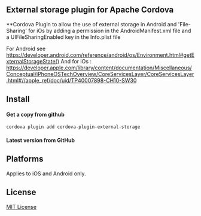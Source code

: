 ## External storage plugin for Apache Cordova

**Cordova Plugin to allow the use of external storage in Android and 'File-Sharing' for iOs by adding a permission in the AndroidManifest.xml file and a UIFileSharingEnabled key in the Info.plist file

For Android see https://developer.android.com/reference/android/os/Environment.html#getExternalStorageState()
And for iOs : https://developer.apple.com/library/content/documentation/Miscellaneous/Conceptual/iPhoneOSTechOverview/CoreServicesLayer/CoreServicesLayer.html#//apple_ref/doc/uid/TP40007898-CH10-SW30

## Install

#### Get a copy from github

```
cordova plugin add cordova-plugin-external-storage
```

#### Latest version from GitHub


## Platforms

Applies to iOS and Android only.

## License

[MIT License](http://ilee.mit-license.org)
